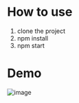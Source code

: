# How to use
1. clone the project
2. npm install
3. npm start
# Demo
![image](https://github.com/kignite/Leo_pretest/assets/86821250/6d3011c6-1823-4a2b-9172-0a595b7850bf)
